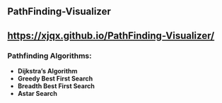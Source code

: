 ## PathFinding-Visualizer
## https://xjqx.github.io/PathFinding-Visualizer/
### Pathfinding Algorithms:
- **Dijkstra’s Algorithm**
- **Greedy Best First Search**
- **Breadth Best First Search**
- **Astar Search**

